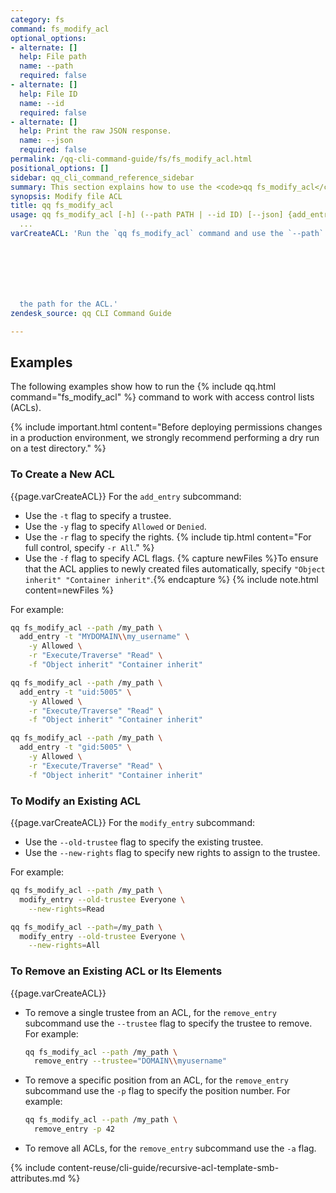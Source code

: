 ```yaml
---
category: fs
command: fs_modify_acl
optional_options:
- alternate: []
  help: File path
  name: --path
  required: false
- alternate: []
  help: File ID
  name: --id
  required: false
- alternate: []
  help: Print the raw JSON response.
  name: --json
  required: false
permalink: /qq-cli-command-guide/fs/fs_modify_acl.html
positional_options: []
sidebar: qq_cli_command_reference_sidebar
summary: This section explains how to use the <code>qq fs_modify_acl</code> command.
synopsis: Modify file ACL
title: qq fs_modify_acl
usage: qq fs_modify_acl [-h] (--path PATH | --id ID) [--json] {add_entry,remove_entry,modify_entry,set_posix_special_permissions}
  ...
varCreateACL: 'Run the `qq fs_modify_acl` command and use the `--path` flag to specify







  the path for the ACL.'
zendesk_source: qq CLI Command Guide

---
```


## Examples
The following examples show how to run the {% include qq.html command="fs_modify_acl" %} command to work with access control lists (ACLs).

{% include important.html content="Before deploying permissions changes in a production environment, we strongly recommend performing a dry run on a test directory." %}

### To Create a New ACL
{{page.varCreateACL}} For the `add_entry` subcommand:

* Use the `-t` flag to specify a trustee.
* Use the `-y` flag to specify `Allowed` or `Denied`.
* Use the `-r` flag to specify the rights.
  {% include tip.html content="For full control, specify `-r All`." %}
* Use the `-f` flag to specify ACL flags.
  {% capture newFiles %}To ensure that the ACL applies to newly created files automatically, specify `"Object inherit" "Container inherit"`.{% endcapture %}
  {% include note.html content=newFiles %}

For example:

```bash
qq fs_modify_acl --path /my_path \
  add_entry -t "MYDOMAIN\\my_username" \
    -y Allowed \
    -r "Execute/Traverse" "Read" \
    -f "Object inherit" "Container inherit"
```

```bash
qq fs_modify_acl --path /my_path \
  add_entry -t "uid:5005" \
    -y Allowed \
    -r "Execute/Traverse" "Read" \
    -f "Object inherit" "Container inherit"
```

```bash
qq fs_modify_acl --path /my_path \
  add_entry -t "gid:5005" \
    -y Allowed \
    -r "Execute/Traverse" "Read" \
    -f "Object inherit" "Container inherit"
```

### To Modify an Existing ACL
{{page.varCreateACL}} For the `modify_entry` subcommand:

* Use the `--old-trustee` flag to specify the existing trustee.
* Use the `--new-rights` flag to specify new rights to assign to the trustee.

For example:

```bash
qq fs_modify_acl --path /my_path \
  modify_entry --old-trustee Everyone \
    --new-rights=Read
```

```bash
qq fs_modify_acl --path=/my_path \
  modify_entry --old-trustee Everyone \
    --new-rights=All
```

### To Remove an Existing ACL or Its Elements
{{page.varCreateACL}}

* To remove a single trustee from an ACL, for the `remove_entry` subcommand use the `--trustee` flag to specify the trustee to remove. For example:

  ```bash
  qq fs_modify_acl --path /my_path \
    remove_entry --trustee="DOMAIN\\myusername"
  ```
  
* To remove a specific position from an ACL, for the `remove_entry` subcommand use the `-p` flag to specify the position number. For example:

  ```bash
  qq fs_modify_acl --path /my_path \
    remove_entry -p 42
  ```

* To remove all ACLs, for the `remove_entry` subcommand use the `-a` flag.

{% include content-reuse/cli-guide/recursive-acl-template-smb-attributes.md %}
